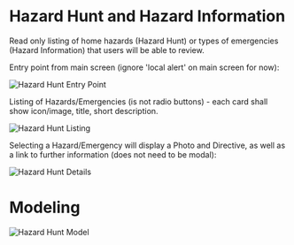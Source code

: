 # Hazard Hunt and Hazard Information

Read only listing of home hazards (Hazard Hunt) or types of emergencies (Hazard Information) that users will be able to review.

Entry point from main screen (ignore 'local alert' on main screen for now):

![Hazard Hunt Entry Point](https://github.com/HTBox/TwoWeeksReady/raw/master/assets/wiki/HazardHuntEntry.png)

Listing of Hazards/Emergencies (is not radio buttons) - each card shall show icon/image, title, short description.

![Hazard Hunt Listing](https://github.com/HTBox/TwoWeeksReady/raw/master/assets/wiki/HazardHuntListing.png)

Selecting a Hazard/Emergency will display a Photo and Directive, as well as a link to further information (does not need to be modal):

![Hazard Hunt Details](https://github.com/HTBox/TwoWeeksReady/raw/master/assets/wiki/HazardHuntDetails.png)

# Modeling

![Hazard Hunt Model](https://github.com/HTBox/TwoWeeksReady/raw/master/assets/models/HazardHuntHazardInformation.png)









